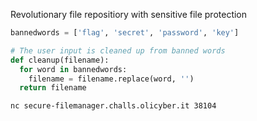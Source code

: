 Revolutionary file repositiory with sensitive file protection

```python
bannedwords = ['flag', 'secret', 'password', 'key']

# The user input is cleaned up from banned words
def cleanup(filename):
  for word in bannedwords:
    filename = filename.replace(word, '')
  return filename
```

`nc secure-filemanager.challs.olicyber.it 38104`
